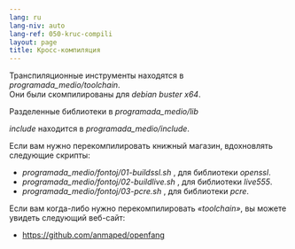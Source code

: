 ```yaml
---
lang: ru
lang-niv: auto
lang-ref: 050-kruc-compili
layout: page
title: Кросс-компиляция
---
```



Транспиляционные инструменты находятся в   _programada\_medio/toolchain_.  
 Они были скомпилированы для   _debian buster x64_.  

Разделенные библиотеки в   _programada\_medio/lib_  

  _include_   находится в   _programada\_medio/include_.  

Если вам нужно перекомпилировать книжный магазин, вдохновлять следующие скрипты:  
  *   _programada\_medio/fontoj/01-buildssl.sh_ , для библиотеки   _openssl_.  
  *   _programada\_medio/fontoj/02-buildlive.sh_ , для библиотеки   _live555_.  
  *   _programada\_medio/fontoj/03-pcre.sh_ , для библиотеки   _pcre_.  


Если вам когда-либо нужно перекомпилировать   _«toolchain»_, вы можете увидеть следующий веб-сайт:  
   *   <https://github.com/anmaped/openfang>  


